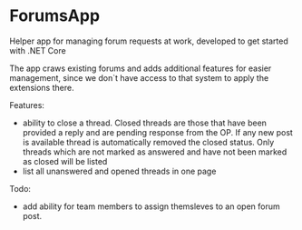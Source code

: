# ForumsApp
Helper app for managing forum requests at work, developed to get started with .NET Core

The app craws existing forums and adds additional features for easier management, since we don`t have access to that system to apply the extensions there.

Features:
- ability to close a thread. Closed threads are those that have been provided a reply and are pending response from the OP. If any new post is available thread is automatically removed the closed status. Only threads which are not marked as answered and have not been marked as closed will be listed
- list all unanswered and opened threads in one page

Todo:
- add ability for team members to assign themsleves to an open forum post.
